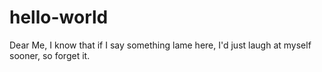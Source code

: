 # hello-world

Dear Me,
      I know that if I say something lame here, I'd just laugh at myself sooner, so forget it.
